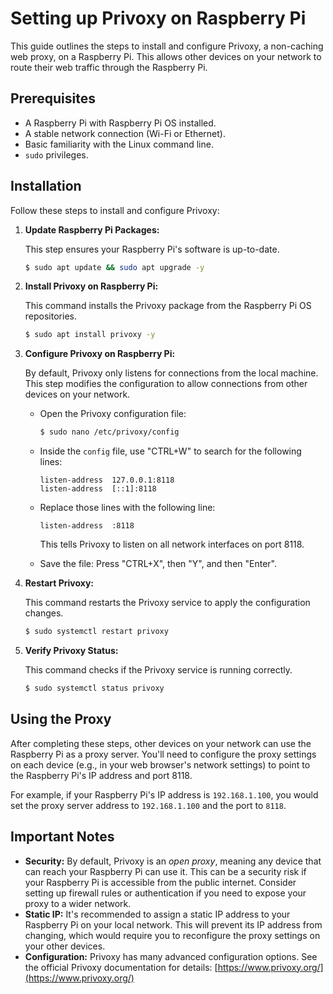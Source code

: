 # Setting up Privoxy on Raspberry Pi

This guide outlines the steps to install and configure Privoxy, a non-caching web proxy, on a Raspberry Pi. This allows other devices on your network to route their web traffic through the Raspberry Pi.

## Prerequisites

* A Raspberry Pi with Raspberry Pi OS installed.
* A stable network connection (Wi-Fi or Ethernet).
* Basic familiarity with the Linux command line.
* `sudo` privileges.

## Installation

Follow these steps to install and configure Privoxy:

1.  **Update Raspberry Pi Packages:**
    
    This step ensures your Raspberry Pi's software is up-to-date.
    
    ```bash
    $ sudo apt update && sudo apt upgrade -y
    ```
    
2.  **Install Privoxy on Raspberry Pi:**
    
    This command installs the Privoxy package from the Raspberry Pi OS repositories.
    
    ```bash
    $ sudo apt install privoxy -y
    ```
    
3.  **Configure Privoxy on Raspberry Pi:**
    
    By default, Privoxy only listens for connections from the local machine.  This step modifies the configuration to allow connections from other devices on your network.
    
    * Open the Privoxy configuration file:
    
        ```bash
        $ sudo nano /etc/privoxy/config
        ```
    * Inside the `config` file, use "CTRL+W" to search for the following lines:
    
        ```
        listen-address  127.0.0.1:8118
        listen-address  [::1]:8118
        ```
    * Replace those lines with the following line:
    
        ```
        listen-address  :8118
        ```
        
        This tells Privoxy to listen on all network interfaces on port 8118.
    * Save the file: Press "CTRL+X", then "Y", and then "Enter".

4.  **Restart Privoxy:**
    
    This command restarts the Privoxy service to apply the configuration changes.
    
    ```bash
    $ sudo systemctl restart privoxy
    ```
    
5.  **Verify Privoxy Status:**
    
    This command checks if the Privoxy service is running correctly.
    
    ```bash
    $ sudo systemctl status privoxy
    ```

## Using the Proxy

After completing these steps, other devices on your network can use the Raspberry Pi as a proxy server.  You'll need to configure the proxy settings on each device (e.g., in your web browser's network settings) to point to the Raspberry Pi's IP address and port 8118.

For example, if your Raspberry Pi's IP address is `192.168.1.100`, you would set the proxy server address to `192.168.1.100` and the port to `8118`.

## Important Notes

* **Security:** By default, Privoxy is an *open proxy*, meaning any device that can reach your Raspberry Pi can use it.  This can be a security risk if your Raspberry Pi is accessible from the public internet.  Consider setting up firewall rules or authentication if you need to expose your proxy to a wider network.
* **Static IP:** It's recommended to assign a static IP address to your Raspberry Pi on your local network.  This will prevent its IP address from changing, which would require you to reconfigure the proxy settings on your other devices.
* **Configuration:** Privoxy has many advanced configuration options.  See the official Privoxy documentation for details: [https://www.privoxy.org/](https://www.privoxy.org/)
